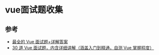 
# vue面试题收集 



## 参考

- [最全的 Vue 面试题+详解答案](https://juejin.cn/post/6961222829979697165)
- [30 道 Vue 面试题，内含详细讲解（涵盖入门到精通，自测 Vue 掌握程度）](https://juejin.cn/post/6844903918753808398)